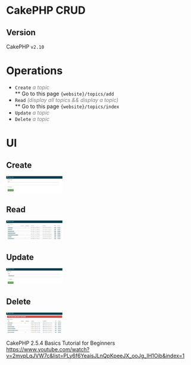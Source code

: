 # CakePHP CRUD

## Version
CakePHP `v2.10`

# Operations  

* `Create` <i style="color:gray">a topic</i>  
	** Go to this page `{website}/topics/add`    
* `Read` <i style="color:gray">(display all topics && display a topic)</i>  
	** Go to this page `{website}/topics/index`    
* `Update` <i style="color:gray">a topic</i>    
* `Delete` <i style="color:gray">a topic</i>    
  
# UI

## Create  
<img src="assets/img/create.png" width="30%">   

## Read  
<img src="assets/img/read.png" width="30%">   

## Update  
<img src="assets/img/update.png" width="30%">   

## Delete  
<img src="assets/img/delete.png" width="30%"> 

CakePHP 2.5.4 Basics Tutorial for Beginners    
https://www.youtube.com/watch?v=2mvpLqJVW7c&list=PLy6f6YeaisJLnQpKpeeJX_ooJg_IH1Oib&index=1  
